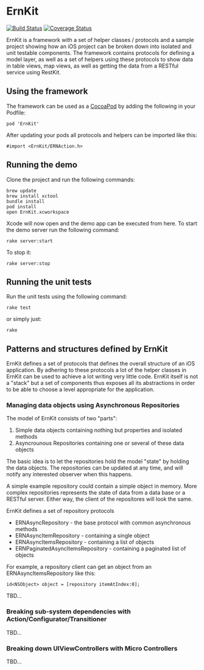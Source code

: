 # ErnKit

[![Build Status](https://travis-ci.org/ernstsson/ErnKit.png?branch=master)](https://travis-ci.org/ernstsson/ErnKit)
[![Coverage Status](https://coveralls.io/repos/ernstsson/ErnKit/badge.png)](https://coveralls.io/r/ernstsson/ErnKit)

ErnKit is a framework with a set of helper classes / protocols and a sample 
project showing how an iOS project can be broken down into isolated and unit 
testable components. The framework contains protocols for defining a model 
layer, as well as a set of helpers using these protocols to show data in 
table views, map views, as well as getting the data from a RESTful service 
using RestKit.


## Using the framework

The framework can be used as a [CocoaPod](http://cocoapods.org/) by adding 
the following in your Podfile:

    pod 'ErnKit'

After updating your pods all protocols and helpers can be imported like this:

    #import <ErnKit/ERNAction.h>

## Running the demo

Clone the project and run the following commands:

    brew update
    brew install xctool
    bundle install
    pod install
    open ErnKit.xcworkspace

Xcode will now open and the demo app can be executed from here. To start the 
demo server run the following command:

    rake server:start

To stop it:

    rake server:stop

## Running the unit tests

Run the unit tests using the following command:

    rake test

or simply just:

    rake

## Patterns and structures defined by ErnKit

ErnKit defines a set of protocols that defines the overall structure of an 
iOS application. By adhering to these protocols a lot of the helper classes 
in ErnKit can be used to achieve a lot writing very little code. ErnKit itself 
is not a "stack" but a set of components thus exposes all its abstractions in 
order to be able to choose a level appropriate for the application.

### Managing data objects using Asynchronous Repositories

The model of ErnKit consists of two "parts":

1. Simple data objects containing nothing but properties and isolated methods
2. Asyncrounous Repositories containing one or several of these data objects

The basic idea is to let the repositories hold the model "state" by holding 
the data objects. The repositories can be updated at any time, and will notify 
any interested observer when this happens.

A simple example repository could contain a simple object in memory. More 
complex repositories represents the state of data from a data base or a 
RESTful server. Either way, the client of the repositores will look the same.

ErnKit defines a set of repository protocols

- ERNAsyncRepository - the base protocol with common asynchronous methods
- ERNAsyncItemRepository - containing a single object
- ERNAsyncItemsRepository - containing a list of objects
- ERNPaginatedAsyncItemsRepository - containing a paginated list of objects

For example, a repository client can get an object from an 
ERNAsyncItemsRepository like this:

    id<NSObject> object = [repository itemAtIndex:0];

TBD...

### Breaking sub-system dependencies with Action/Configurator/Transitioner

TBD...

### Breaking down UIViewControllers with Micro Controllers

TBD...

